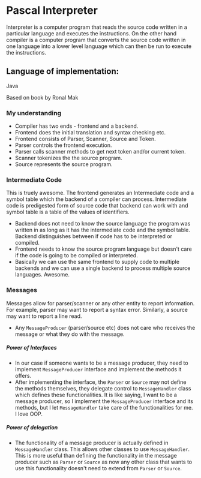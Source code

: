 # Pascal Interpreter
Interpreter is a computer program that reads the source code written in a particular language and executes the instructions.
On the other hand compiler is a computer program that converts the source code written in one language into a lower level language which can then be run to execute the instructions.

## Language of implementation:
Java

Based on book by Ronal Mak


### My understanding
- Compiler has two ends - frontend and a backend.
- Frontend does the initial translation and syntax checking etc.
- Frontend consists of Parser, Scanner, Source and Token.
- Parser controls the frontend execution.
- Parser calls scanner methods to get next token and/or current token.
- Scanner tokenizes the the source program.
- Source represents the source program.


### Intermediate Code
This is truely awesome. The frontend generates an Intermediate code and a symbol table which the backend of a compiler can process.
Intermediate code is predigested form of source code that backend can work with and symbol table is a table of the values of identifiers.
- Backend does not need to know the source language the program was written in as long as it has the intermediate code and the symbol table. Backend distinguishes between if code has to be interpreted or compiled. 
- Frontend needs to know the source program language but doesn't care if the code is going to be compiled or interpreted.
- Basically we can use the same frontend to supply code to multiple backends and we can use a single backend to process multiple source languages. Awesome.


### Messages
Messages allow for parser/scanner or any other entity to report information.
For example, parser may want to report a syntax error. Similarly, a source may want to report a line read.
- Any `MessageProducer` (parser/source etc) does not care who receives the message or what they do with the message.

##### Power of Interfaces
- In our case if someone wants to be a message producer, they need to implement `MessageProducer` interface and implement the methods it offers.
- After implementing the interface, the `Parser` or `Source` may not define the methods themselves, they delegate control to `MessageHandler` class which defines these functionalities. It is like saying, I want to be a message producer, so I implement the `MessageProducer` interface and its methods, but I let `MessageHandler` take care of the functionalities for me. I love OOP.

##### Power of delegation
- The functionality of a message producer is actually defined in `MessageHandler` class. This allows other classes to use `MessageHandler`. This is more useful than defining the functionality in the message producer such as `Parser` or `Source` as now any other class that wants to use this functionality doesn't need to extend from `Parser` or `Source`. 